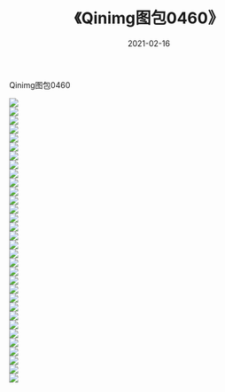 ﻿---
layout: post
title:  《Qinimg图包0460》
date:   2021-02-16
img: http://imgx.orgx.ga/Qinimg图包/Qinimg图包0460/000.jpg
categories: [美女, 清纯, 唯美]
---

Qinimg图包0460

 ![](http://imgx.orgx.ga/Qinimg图包/Qinimg图包0460/001.jpg) <br>![](http://imgx.orgx.ga/Qinimg图包/Qinimg图包0460/002.jpg) <br>![](http://imgx.orgx.ga/Qinimg图包/Qinimg图包0460/003.jpg) <br>![](http://imgx.orgx.ga/Qinimg图包/Qinimg图包0460/004.jpg) <br>![](http://imgx.orgx.ga/Qinimg图包/Qinimg图包0460/005.jpg) <br>![](http://imgx.orgx.ga/Qinimg图包/Qinimg图包0460/006.jpg) <br>![](http://imgx.orgx.ga/Qinimg图包/Qinimg图包0460/007.jpg) <br>![](http://imgx.orgx.ga/Qinimg图包/Qinimg图包0460/008.jpg) <br>![](http://imgx.orgx.ga/Qinimg图包/Qinimg图包0460/009.jpg) <br>![](http://imgx.orgx.ga/Qinimg图包/Qinimg图包0460/010.jpg) <br>![](http://imgx.orgx.ga/Qinimg图包/Qinimg图包0460/011.jpg) <br>![](http://imgx.orgx.ga/Qinimg图包/Qinimg图包0460/012.jpg) <br>![](http://imgx.orgx.ga/Qinimg图包/Qinimg图包0460/013.jpg) <br>![](http://imgx.orgx.ga/Qinimg图包/Qinimg图包0460/014.jpg) <br>![](http://imgx.orgx.ga/Qinimg图包/Qinimg图包0460/015.jpg) <br>![](http://imgx.orgx.ga/Qinimg图包/Qinimg图包0460/016.jpg) <br>![](http://imgx.orgx.ga/Qinimg图包/Qinimg图包0460/017.jpg) <br>![](http://imgx.orgx.ga/Qinimg图包/Qinimg图包0460/018.jpg) <br>![](http://imgx.orgx.ga/Qinimg图包/Qinimg图包0460/019.jpg) <br>![](http://imgx.orgx.ga/Qinimg图包/Qinimg图包0460/020.jpg) <br>![](http://imgx.orgx.ga/Qinimg图包/Qinimg图包0460/021.jpg) <br>![](http://imgx.orgx.ga/Qinimg图包/Qinimg图包0460/022.jpg) <br>![](http://imgx.orgx.ga/Qinimg图包/Qinimg图包0460/023.jpg) <br>![](http://imgx.orgx.ga/Qinimg图包/Qinimg图包0460/024.jpg) <br>![](http://imgx.orgx.ga/Qinimg图包/Qinimg图包0460/025.jpg) <br>![](http://imgx.orgx.ga/Qinimg图包/Qinimg图包0460/026.jpg) <br>![](http://imgx.orgx.ga/Qinimg图包/Qinimg图包0460/027.jpg) <br>![](http://imgx.orgx.ga/Qinimg图包/Qinimg图包0460/028.jpg) <br>![](http://imgx.orgx.ga/Qinimg图包/Qinimg图包0460/029.jpg) <br>![](http://imgx.orgx.ga/Qinimg图包/Qinimg图包0460/030.jpg) <br>![](http://imgx.orgx.ga/Qinimg图包/Qinimg图包0460/031.jpg) <br>![](http://imgx.orgx.ga/Qinimg图包/Qinimg图包0460/032.jpg) <br>